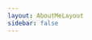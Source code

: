 ```yaml
---
layout: AboutMeLayout
sidebar: false
---
```


<AboutMe lang="cn"/>



 
 <Comment lang="zh-CN"/> 
 